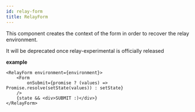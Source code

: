 ```yaml
---
id: relay-form
title: RelayForm
---
```


This component creates the context of the form in order to recover the relay environment.

It will be deprecated once relay-experimental is officially released

**example**

```tsx
<RelayForm environment={environment}>
    <Form
        onSubmit={promise ? (values) => Promise.resolve(setState(values)) : setState}
    />
    {state && <div>SUBMIT :)</div>}
</RelayForm>

```